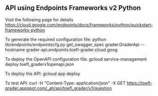 ## API using Endpoints Frameworks v2 Python

Visit the following page for details
 https://cloud.google.com/endpoints/docs/frameworks/python/quickstart-frameworks-python

To generate the required configuration file:
python lib/endpoints/endpointscfg.py get_swagger_spec grader.GraderApi --hostname grader-api.endpoints.toefl-grader.cloud.goog

To deploy the OpenAPI configuration file:
gcloud service-management deploy toefl_graderv1openapi.json

To deploy the API:
gcloud app deploy

To test API:
curl -H "Content-Type: application/json" -X GET https://toefl-grader.appspot.com/_ah/api/toefl_grader/v1/question